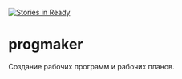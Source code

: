 [![Stories in Ready](https://badge.waffle.io/e-imi/progmaker.png?label=ready&title=Ready)](https://waffle.io/e-imi/progmaker)
# progmaker
Создание рабочих программ и рабочих планов.
